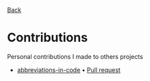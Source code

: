 [Back](README.md)

# Contributions

Personal contributions I made to others projects

- [abbreviations-in-code](https://github.com/kisvegabor/abbreviations-in-code) • [Pull request](https://github.com/kisvegabor/abbreviations-in-code/pull/8)